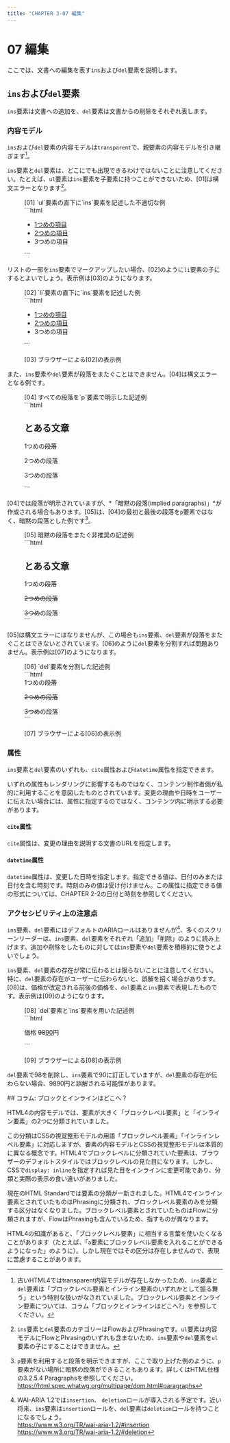 ```yaml
---
title: "CHAPTER 3-07 編集"
---
```


# <span class="number">07</span> 編集

ここでは、文書への編集を表す`ins`および`del`要素を説明します。

## `ins`および`del`要素

`ins`要素は文書への追加を、`del`要素は文書からの削除をそれぞれ表します。

### 内容モデル

`ins`および`del`要素の内容モデルは`transparent`で、親要素の内容モデルを引き継ぎます[^1]。

[^1]: 古いHTML4ではtransparent内容モデルが存在しなかったため、`ins`要素と`del`要素は「ブロックレベル要素とインライン要素のいずれかとして振る舞う」という特別な扱いがなされていました。ブロックレベル要素とインライン要素については、コラム「ブロックとインラインはどこへ?」を参照してください。

`ins`要素と`del`要素は、どこにでも出現できるわけではないことに注意してください。たとえば、`ul`要素は`ins`要素を子要素に持つことができないため、[01]は構文エラーとなります[^2]。

[^2]: `ins`要素と`del`要素のカテゴリーはFlowおよびPhrasingです。`ul`要素は内容モデルにFlowとPhrasingのいずれも含まないため、`ins`要素や`del`要素を`ul`要素の子にすることはできません。

<figure>
<figcaption>[01] `ul`要素の直下に`ins`要素を記述した不適切な例</figcaption>
```html
<ul>
  <ins>
    <li>1つめの項目</li>
    <li>2つめの項目</li>
  </ins>
  <li>3つめの項目</li>
</ul>
```
</figure>

リストの一部を`ins`要素でマークアップしたい場合、[02]のように`li`要素の子にするとよいでしょう。表示例は[03]のようになります。

<figure>
<figcaption>[02] `li`要素の直下に`ins`要素を記述した例</figcaption>
```html
<ul>
  <li><ins>1つめの項目</ins></li>
  <li><ins>2つめの項目</ins></li>
  <li>3つめの項目</li>
</ul>
```
</figure>

<figure>
<figcaption>[03] ブラウザーによる[02]の表示例</figcaption>
<img src="../image/C3_07_03_1C.png" alt="" />
</figure>

また、`ins`要素や`del`要素が段落をまたぐことはできません。[04]は構文エラーとなる例です。

<figure>
<figcaption>[04] すべての段落を`p`要素で明示した記述例</figcaption>
```html
<section>
  <h1>とある文章</h1>
  <p>1つめの<del>段落</p>
  <p>2つめの段落</p>
  <p>3つめ</del>の段落</p>
</section>
```
</figure>

[04]では段落が明示されていますが、*「暗黙の段落(implied paragraphs)」*が作成される場合もあります。[05]は、[04]の最初と最後の段落を`p`要素ではなく、暗黙の段落とした例です[^3]。

[^3]: `p`要素を利用すると段落を明示できますが、ここで取り上げた例のように、`p`要素がない場所に暗黙の段落ができることもあります。詳しくはHTML仕様の3.2.5.4 Paragraphsを参照してください。\
<https://html.spec.whatwg.org/multipage/dom.html#paragraphs>
 
<figure>
<figcaption>[05] 暗黙の段落をまたぐ非推奨の記述例</figcaption>
```html
<section>
  <h1>とある文章</h1>
  1つめの<del>段落
  <p>2つめの段落</p>
  3つめ</del>の段落
</section>
```
</figure>

[05]は構文エラーにはなりませんが、この場合も`ins`要素、`del`要素が段落をまたぐことはできないとされています。[06]のように`del`要素を分割すれば問題ありません。表示例は[07]のようになります。

<figure>
<figcaption>[06] `del`要素を分割した記述例</figcaption>
```html
<section>
  1つめの<del>段落</del>
  <p><del>2つめの段落</del></p>
  <del>3つめ</del>の段落
</section>
```
</figure>

<figure>
<figcaption>[07] ブラウザーによる[06]の表示例</figcaption>
<img src="../image/C3_07_07_1C.png" alt="" />
</figure>

### 属性

`ins`要素と`del`要素のいずれも、`cite`属性および`datetime`属性を指定できます。

いずれの属性もレンダリングに影響するものではなく、コンテンツ制作者側が私的に利用することを意図したものとされています。変更の理由や日時をユーザーに伝えたい場合には、属性に指定するのではなく、コンテンツ内に明示する必要があります。

#### `cite`属性

`cite`属性は、変更の理由を説明する文書のURLを指定します。

#### `datetime`属性

`datetime`属性は、変更した日時を指定します。指定できる値は、日付のみまたは日付を含む時刻です。時刻のみの値は受け付けません。この属性に指定できる値の形式については、CHAPTER 2-2の日付と時刻<!--(P061)-->を参照してください。

### アクセシビリティ上の注意点

`ins`要素、`del`要素にはデフォルトのARIAロールはありませんが[^4]、多くのスクリーンリーダーは、`ins`要素、`del`要素をそれぞれ「追加」「削除」のように読み上げます。追加や削除をしたものに対しては`ins`要素や`del`要素を積極的に使うとよいでしょう。

[^4]: WAI-ARIA 1.2では`insertion`、 `deletion`ロールが導入される予定です。近い将来、`ins`要素は`insertion`ロールを、`del`要素は`deletion`ロールを持つことになるでしょう。\
<https://www.w3.org/TR/wai-aria-1.2/#insertion>\
<https://www.w3.org/TR/wai-aria-1.2/#deletion>

`ins`要素、`del`要素の存在が常に伝わるとは限らないことに注意してください。特に、`del`要素の存在がユーザーに伝わらないと、誤解を招く場合があります。[08]は、価格が改定される前後の価格を、`del`要素と`ins`要素で表現したものです。表示例は[09]のようになります。

<figure>
<figcaption>[08] `del`要素と`ins`要素を用いた記述例</figcaption>
```html
<p>価格 <del>98</del><ins>90</ins>円</p>
```
</figure>

<figure>
<figcaption>[09] ブラウザーによる[08]の表示例</figcaption>
<img src="../image/C3_07_09_1C.png" alt="" />
</figure>

`del`要素で98を削除し、`ins`要素で90に訂正していますが、`del`要素の存在が伝わらない場合、9890円と誤解される可能性があります。

<section class="column">
## コラム: ブロックとインラインはどこへ？

HTML4の内容モデルでは、要素が大きく「ブロックレベル要素」と「インライン要素」の2つに分類されていました。

この分類はCSSの視覚整形モデルの用語「ブロックレベル要素」「インラインレベル要素」に対応しますが、要素の内容モデルとCSSの視覚整形モデルは本質的に異なる概念です。HTML4でブロックレベルに分類されていた要素は、ブラウザーのデフォルトスタイルではブロックレベルの見た目になります。しかし、CSSで`display: inline`を指定すれば見た目をインラインに変更可能であり、分類と実際の表示の食い違いがありました。

現在のHTML Standardでは要素の分類が一新されました。HTML4でインライン要素とされていたものはPhrasingに分類され、ブロックレベル要素のみを分類する区分はなくなりました。ブロックレベル要素とされていたものはFlowに分類されますが、FlowはPhrasingも含んでいるため、指すものが異なります。

HTML4の知識があると、「ブロックレベル要素」に相当する言葉を使いたくなることがあります（たとえば、「`a`要素にブロックレベル要素を入れることができるようになった」のように）。しかし現在ではその区分は存在しませんので、表現に苦慮することがあります。
</section>
